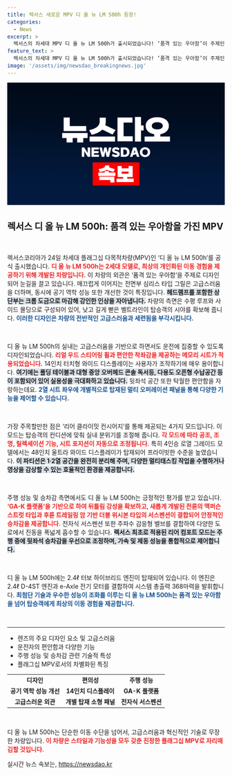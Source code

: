```yaml
---
title: 렉서스 새로운 MPV 디 올 뉴 LM 500h 등장!
categories:
  - News
excerpt: >
  렉서스의 차세대 MPV 디 올 뉴 LM 500h가 출시되었습니다! ‘품격 있는 우아함’이 주제인 이 차량은 최상의 이동 경험을 제공하며, 2열 완전 독립 라운지와 혁신적인 기능으로 프라이빗한 편안함을 선사합니다. 클릭하여 자세한 정보를 확인하세요!
feature_text: >
  렉서스의 차세대 MPV 디 올 뉴 LM 500h가 출시되었습니다! ‘품격 있는 우아함’이 주제인 이 차량은 최상의 이동 경험을 제공하며, 2열 완전 독립 라운지와 혁신적인 기능으로 프라이빗한 편안함을 선사합니다. 클릭하여 자세한 정보를 확인하세요!
image: '/assets/img/newsdao_breakingnews.jpg'
---
```


<p><img src="/assets/img/newsdao_breakingnews.jpg" alt="bookingtag 속보" /></p>

<h2 data-ke-size="size26">렉서스 디 올 뉴 LM 500h: 품격 있는 우아함을 가진 MPV</h2>

<p data-ke-size="size16">&nbsp;</p>

<p>렉서스코리아가 24일 차세대 플래그십 다목적차량(MPV)인 ‘디 올 뉴 LM 500h’를 공식 출시했습니다. <b><span style="color: #ee2323;">디 올 뉴 LM 500h는 2세대 모델로, 최상의 개인화된 이동 경험을 제공하기 위해 개발된 차량입니다.</span></b> 이 차량의 외관은 ‘품격 있는 우아함’을 주제로 디자인되어 눈길을 끌고 있습니다. 매끄럽게 이어지는 전면부 심리스 타입 그릴은 고급스러움을 더하며, 동시에 공기 역학 성능 또한 개선한 것이 특징입니다. <b><span style="background-color: #21538527;">헤드램프를 포함한 상단부는 크롬 도금으로 마감해 강인한 인상을 자아냅니다.</span></b> 차량의 측면은 수평 루프와 사이드 몰딩으로 구성되어 있어, 낮고 길게 뻗은 벨트라인이 탑승객의 시야를 확보해 줍니다. <b><span style="color: #1a5490;">이러한 디자인은 차량의 전반적인 고급스러움과 세련됨을 부각시킵니다.</span></b></p>

<p data-ke-size="size16">&nbsp;</p>

<p>디 올 뉴 LM 500h의 실내는 고급스러움을 기반으로 하면서도 운전에 집중할 수 있도록 디자인되었습니다. <b><span style="color: #ee2323;">리얼 우드 스티어링 휠과 편안한 착좌감을 제공하는 메모리 시트가 적용되었습니다.</span></b> 14인치 터치형 와이드 디스플레이는 사용자가 조작하기에 매우 용이합니다. <b><span style="background-color: #21538527;">여기에는 폴딩 테이블과 대형 중앙 오버헤드 콘솔 독서등, 다용도 오픈형 수납공간 등이 포함되어 있어 실용성을 극대화하고 있습니다.</span></b> 뒷좌석 공간 또한 탁월한 편안함을 자랑하는데요. <b><span style="color: #1a5490;">2열 시트 좌우에 개별적으로 탑재된 멀티 오퍼레이션 패널을 통해 다양한 기능을 제어할 수 있습니다.</span></b></p>

<p data-ke-size="size16">&nbsp;</p>

<p>가장 주목할만한 점은 ‘리어 클라이밋 컨시어지’를 통해 제공되는 4가지 모드입니다. 이 모드는 탑승객의 컨디션에 맞춰 실내 분위기를 조절해 줍니다. <b><span style="color: #ee2323;">각 모드에 따라 공조, 조명, 릴렉세이션 기능, 시트 포지션이 자동으로 조정됩니다.</span></b> 특히 4인승 로열 그레이드 모델에서는 48인치 울트라 와이드 디스플레이가 탑재되어 프라이빗한 수준을 높였습니다. <b><span style="background-color: #21538527;">이 파티션은 1·2열 공간을 완전히 분리해 주며, 다양한 멀티태스킹 작업을 수행하거나 영상을 감상할 수 있는 효율적인 환경을 제공합니다.</span></b></p>

<p data-ke-size="size16">&nbsp;</p>

<p>주행 성능 및 승차감 측면에서도 디 올 뉴 LM 500h는 긍정적인 평가를 받고 있습니다. <b><span style="color: #ee2323;">‘GA-K 플랫폼’을 기반으로 하여 뒤틀림 강성을 확보하고, 새롭게 개발된 전륜의 맥퍼슨 스트럿 타입과 후륜 트레일링 암 기반 더블 위시본 타입의 서스펜션이 결합되어 안정적인 승차감을 제공합니다.</span></b> 전자식 서스펜션 또한 주파수 감응형 밸브를 결합하여 다양한 도로에서 진동을 폭넓게 흡수할 수 있습니다. <b><span style="background-color: #21538527;">렉서스 최초로 적용된 리어 컴포트 모드는 주행 중에 뒷좌석 승차감을 우선으로 조정하며, 가속 및 제동 성능을 통합적으로 제어합니다.</span></b></p>

<p data-ke-size="size16">&nbsp;</p>

<p>디 올 뉴 LM 500h에는 2.4ℓ 터보 하이브리드 엔진이 탑재되어 있습니다. 이 엔진은 2.4ℓ D-4ST 엔진과 e-Axle 전기 모터를 결합하여 시스템 총출력 368마력을 발휘합니다. <b><span style="color: #1a5490;">최첨단 기술과 우수한 성능이 조화를 이루는 디 올 뉴 LM 500h는 품격 있는 우아함을 넘어 탑승객에게 최상의 이동 경험을 제공합니다.</span></b></p>

<p data-ke-size="size16">&nbsp;</p>

<hr>

<ul>
  <li>렌즈의 주요 디자인 요소 및 고급스러움</li>
  <li>운전자의 편안함과 다양한 기능</li>
  <li>주행 성능 및 승차감 관련 기술적 특성</li>
  <li>플래그십 MPV로서의 차별화된 특징</li>
</ul>

<table style="width: 100%;">
  <tr>
    <td style="text-align: center; height: 17px;"><b>디자인</b></td>
    <td style="text-align: center; height: 17px;"><b>편의성</b></td>
    <td style="text-align: center; height: 17px;"><b>주행 성능</b></td>
  </tr>
  <tr>
    <td style="text-align: center; height: 17px;"><b>공기 역학 성능 개선</b></td>
    <td style="text-align: center; height: 17px;"><b>14인치 디스플레이</b></td>
    <td style="text-align: center; height: 17px;"><b>GA-K 플랫폼</b></td>
  </tr>
  <tr>
    <td style="text-align: center; height: 17px;"><b>고급스러운 외관</b></td>
    <td style="text-align: center; height: 17px;"><b>개별 탑재 소형 패널</b></td>
    <td style="text-align: center; height: 17px;"><b>전자식 서스펜션</b></td>
  </tr>
</table>

<p data-ke-size="size16">&nbsp;</p>

<p>디 올 뉴 LM 500h는 단순한 이동 수단을 넘어서, 고급스러움과 혁신적인 기술로 무장한 차량입니다. <b><span style="color: #ee2323;">이 차량은 스타일과 기능성을 모두 갖춘 진정한 플래그십 MPV로 자리매김할 것입니다.</span></b></p>
실시간 뉴스 속보는, <a href="https://newsdao.kr" rel="dofollow">https://newsdao.kr</a>


